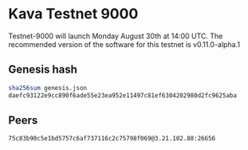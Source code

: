 # Kava Testnet 9000

Testnet-9000 will launch Monday August 30th at 14:00 UTC. The recommended version of the software for this testnet is v0.11.0-alpha.1

## Genesis hash

```sh
sha256sum genesis.json
daefc93122e9cc890f6ade55e23ea952e11497c81ef6304202980d2fc9625aba
```

## Peers
```sh
75c83b90c5e1bd5757c6af737116c2c75798f069@3.21.102.88:26656
```